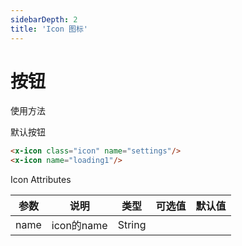 ```yaml
---
sidebarDepth: 2
title: 'Icon 图标'
---
```


# 按钮

使用方法

<ClientOnly>
  <demo-icon>默认按钮</demo-icon>
</ClientOnly>



``` html 4}
<x-icon class="icon" name="settings"/>
<x-icon name="loading1"/>
```

Icon Attributes

| 参数           | 说明           | 类型  |可选值  |默认值
| ------------- |---------------|--------|------------|--------|
| name          | icon的name    | String |            |        |
